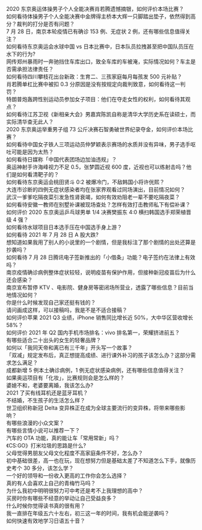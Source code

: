 2020 东京奥运体操男子个人全能决赛肖若腾遗憾摘银，如何评价本场比赛？  
如何看待体操男子个人全能决赛中金牌得主桥本大辉一只脚踏出垫子，依然得到高分？裁判的打分是否有问题？  
7 月 28 日，南京本轮疫情已有确诊 153 例、无症状 2 例，还有哪些信息值得关注？  
如何看待东京奥运会水球中国 vs 日本比赛中，日本队员拉拽甚至把中国队员压在水下的行为?  
网传郑州暴雨时一奔驰挡住车库出口，致全车库的车被淹，实际情况如何？车主是否需承担法律责任？  
如何看待四川攀枝花出台新政：生育二、三孩家庭每月每孩发 500 元补贴？  
肖若腾单杠比赛中被扣 0.3 分原因是没有按规定向裁判致意，如何看待这一判罚？  
特朗普炮轰跨性别运动员参加女子项目：他们在夺走女性的权利，如何看待其观点？  
如何看待江苏卫视《新相亲大会》男嘉宾陈凯自称是清华大学历史系在读硕士，而实际清华查无此人？  
2020 东京奥运举重男子组 73 公斤决赛石智勇破世界纪录夺金，如何评价本场比赛？  
如何看待中国女子铁人三项运动员仲梦颖表示赛场的水质并没有异味，男子选手呕吐可能是因为太热？  
如何看待日媒称「中国代表团场边加油违规」？  
奥运神射手许海峰视力不足 0.5，张梦圆近视 600 度，近视也可以练射击吗？他们是如何看清靶子的？  
如何看待东京奥运会桃田贤斗 0:2 被爆冷门，不敌韩国小将许侊熙？  
大连市诊断的四例无症状感染者均在张家界观看过同场演出，目前情况如何？  
武汉一爹爹吃隔夜菜引发急性肾衰竭，如何有效劝阻老一辈不要吃隔夜菜？  
如何看待安徽一教师在别墅补课被现场查处？怎样有效打击教师私下有偿补课？  
如何评价 2020 东京奥运乒乓球男单 1/4 决赛樊振东 4:0 横扫韩国选手郑荣植晋级 4 强？  
如何看待水球项目日本选手压在中国选手身上游？  
如何看待 2021 年 7 月 28 日 A 股大跌?  
想知道如果我用了别人的小说里的一个剧情，但是我标注了那个剧情的出处还算是抄袭吗？  
如何看待 7 月 28 日腾讯电子签新推出的「小借条」功能？电子签约在法律上有效吗？  
南京疫情确诊病例整体症状较轻，说明疫苗有保护作用，但接种新冠疫苗后为什么还会感染？  
南京宣布暂停 KTV 、电影院、健身房等密闭场所营业，透露了哪些信息？目前当地情况如何？  
你是什么时候发现自己家还挺有钱的？  
请问画成这样，可以接稿吗，我是不是不适合接稿？  
如何评价苹果 2021 Q3 业绩，iPhone 销售同比增长近 50%，大中华区营收增长 58%？  
如何评价 2021 年 Q2 国内手机市场排名：vivo 排名第一，荣耀挤进前五？  
有哪些适合二十出头的女生的轻奢品牌？  
如何以「我同天帝和离已有三千年」开头写一个故事？  
「双减」规定发布后，真正想提高成绩、进行课外补习的孩子该怎么办？这部分需求怎么满足？  
成都新增 5 例本土确诊病例，1 例无症状感染病例，还有哪些信息值得关注？  
如果奥运项目有「化妆」，比赛规则会是怎么样的？  
婆媳不和，老婆要离婚，我该怎么办?  
2021 了买有线耳机还是蓝牙耳机？  
不结婚，不生孩子的生活怎么样？  
世卫组织称新冠 Delta 变异株正在成为全球主要流行的变异株，将带来哪些影响？  
有哪些浪漫的小众文案？  
有哪些言情小说可以推荐一下？  
汽车的 OTA 功能，真的能让车「常用常新」吗？  
《CS:GO》打米垃圾的思路是什么?  
父母觉得男朋友父母文化程度不高家庭条件不好，怎么办？  
初中基础很差，高一也在玩，现在想努力但是基础太差了不知道怎么下手，就像历史考个 30 多分，该怎么学？  
一个好的领导和一份收入更高的工作你会怎么选择？  
真的有人会喜欢上自己的青梅竹马吗？  
为什么我初中明明很努力可中考还是考不上我理想的高中？  
买房时你有哪些不经意的举动让自己受益良多？  
什么时候你觉得读书真的很有用？  
我一直排在年级五六十左右，初三这一年的时间，我有机会能逆袭吗？  
如何快速有效地学习日语五十音？  
